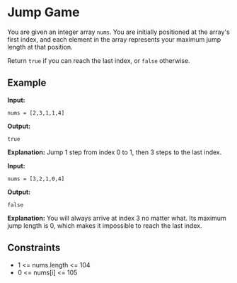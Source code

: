 # Jump Game

You are given an integer array `nums`. You are initially positioned at the array's first index, and each element in the array represents your maximum jump length at that position.

Return `true` if you can reach the last index, or `false` otherwise.

## Example

**Input:**
```
nums = [2,3,1,1,4]
```
**Output:**
```
true
```
**Explanation:**
Jump 1 step from index 0 to 1, then 3 steps to the last index.

**Input:**
```
nums = [3,2,1,0,4]
```
**Output:**
```
false
```
**Explanation:**
You will always arrive at index 3 no matter what. Its maximum jump length is 0, which makes it impossible to reach the last index.

## Constraints

- 1 <= nums.length <= 104
- 0 <= nums[i] <= 105
